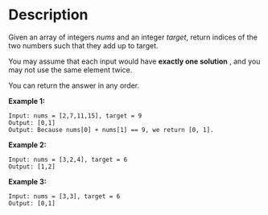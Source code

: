 # Description

Given an array of integers *nums* and an integer *target*, return indices of the two numbers such that they add up to target.

You may assume that each input would have **exactly one solution** , and you may not use the same element twice.

You can return the answer in any order.

**Example 1:**
```
Input: nums = [2,7,11,15], target = 9
Output: [0,1]
Output: Because nums[0] + nums[1] == 9, we return [0, 1].
```

**Example 2:**
```
Input: nums = [3,2,4], target = 6
Output: [1,2]

```

**Example 3:**
```
Input: nums = [3,3], target = 6
Output: [0,1]

```